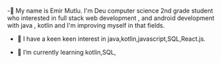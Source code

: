 -👋 My name is  Emir Mutlu.
  I'm Deu computer science 2nd grade student who interested in full stack web development , and  android  development
  with java , kotlin and I'm improving myself in that fields.

- 🔭 I have a keen keen interest in java,kotlin,javascript,SQL,React.js.

- 🌱 I’m currently learning kotlin,SQL,
  
